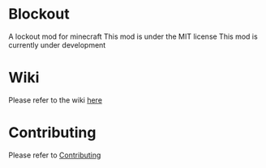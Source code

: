 Blockout
========

A lockout mod for minecraft
This mod is under the MIT license
This mod is currently under development

# Wiki
Please refer to the wiki [here](https://github.com/vincor-qc/blockout/wiki)

# Contributing
Please refer to [Contributing](https://github.com/vincor-qc/blockout/blob/main/CONTRIBUTING.md)
